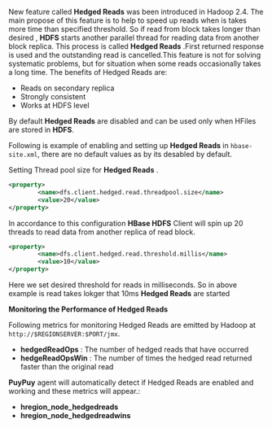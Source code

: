 New feature called **Hedged Reads** was been introduced in Hadoop 2.4. 
The main propose of this feature is to  help to speed up reads when is takes more time than specified threshold. 
So if read from block takes longer than desired , **HDFS** starts another parallel thread for reading data from another block replica. 
This process is called **Hedged Reads** .First returned response is used and the outstanding read is cancelled.This feature is not for solving systematic problems, 
but for situation when some reads occasionally takes a long time. The benefits of Hedged Reads are:

* Reads on secondary replica 
* Strongly consistent
* Works at HDFS level   

By default **Hedged Reads** are disabled and can be used only when HFiles are stored in **HDFS**.


Following is example of enabling and setting up **Hedged Reads** in ```hbase-site.xml```, there are no default values as by its desabled by default.  

Setting Thread pool size for **Hedged Reads** . 
```xml
<property>
        <name>dfs.client.hedged.read.threadpool.size</name>
        <value>20</value>
</property>
```
In accordance to this configuration **HBase HDFS** Client will spin up 20 threads to read data from another replica of read block.  

```xml
<property>
        <name>dfs.client.hedged.read.threshold.millis</name>
        <value>10</value>
</property>
```
Here we set desired threshold for reads in milliseconds. So in above example is read takes lokger that 10ms **Hedged Reads** are started

**Monitoring the Performance of Hedged Reads**

Following metrics for monitoring Hedged Reads are emitted by Hadoop at ```http://$REGIONSERVER:$PORT/jmx```. 

* **hedgedReadOps** : The number of hedged reads that have occurred
* **hedgeReadOpsWin** : The number of times the hedged read returned faster than the original read

**PuyPuy** agent will automatically detect if Hedged Reads are enabled and working and these metrics will appear.: 

* **hregion_node_hedgedreads**
* **hregion_node_hedgedreadwins**
